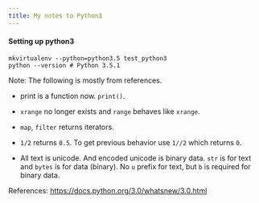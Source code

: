 ```yaml
---
title: My notes to Python3
---
```


#### Setting up python3
```
mkvirtualenv --python=python3.5 test_python3
python --version # Python 3.5.1
```

Note: The following is mostly from references.

* print is a function now. `print()`.

* `xrange` no longer exists and `range` behaves like `xrange`.

* `map`, `filter` returns iterators.

* `1/2` returns `0.5`. To get previous behavior use `1//2` which returns
  `0`.

* All text is unicode. And encoded unicode is binary data. `str` is for
  text and `bytes` is for data (binary). No `u` prefix for text, but `b`
  is required for binary data.



References:
https://docs.python.org/3.0/whatsnew/3.0.html
